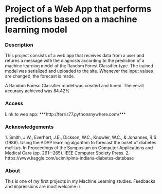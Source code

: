 <h1>Project of a Web App that performs predictions based on a machine learning model</h1>
<h3>Description</h3>
This project consists of a web app that receives data from a user and returns a message with the diagnosis according to the prediction of a machine learning model of the Random Forest Classifier type. The trained model was serialized and uploaded to the site. Whenever the input values are changed, the forecast is made.

A Random Foresc Classifier model was created and tuned. The verall accuracy achieved was 84.42%

<h3>Access</h3>
Link to web app: ***http://ferris77.pythonanywhere.com/***

<h3>Acknowledgements</h3>
1. Smith, J.W., Everhart, J.E., Dickson, W.C., Knowler, W.C., & Johannes, R.S. (1988). Using the ADAP learning algorithm to forecast the onset of diabetes mellitus. In Proceedings of the Symposium on Computer Applications and Medical Care (pp. 261--265). IEEE Computer Society Press.
2. https://www.kaggle.com/uciml/pima-indians-diabetes-database

<h3>About</h3>
This is one of my first projects in my Machine Learning studies. Feedbacks and impressions are most welcome :)
